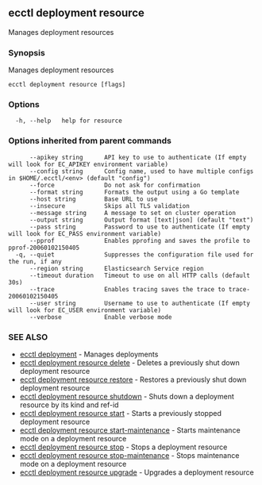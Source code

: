 ## ecctl deployment resource

Manages deployment resources

### Synopsis

Manages deployment resources

```
ecctl deployment resource [flags]
```

### Options

```
  -h, --help   help for resource
```

### Options inherited from parent commands

```
      --apikey string      API key to use to authenticate (If empty will look for EC_APIKEY environment variable)
      --config string      Config name, used to have multiple configs in $HOME/.ecctl/<env> (default "config")
      --force              Do not ask for confirmation
      --format string      Formats the output using a Go template
      --host string        Base URL to use
      --insecure           Skips all TLS validation
      --message string     A message to set on cluster operation
      --output string      Output format [text|json] (default "text")
      --pass string        Password to use to authenticate (If empty will look for EC_PASS environment variable)
      --pprof              Enables pprofing and saves the profile to pprof-20060102150405
  -q, --quiet              Suppresses the configuration file used for the run, if any
      --region string      Elasticsearch Service region
      --timeout duration   Timeout to use on all HTTP calls (default 30s)
      --trace              Enables tracing saves the trace to trace-20060102150405
      --user string        Username to use to authenticate (If empty will look for EC_USER environment variable)
      --verbose            Enable verbose mode
```

### SEE ALSO

* [ecctl deployment](ecctl_deployment.md)	 - Manages deployments
* [ecctl deployment resource delete](ecctl_deployment_resource_delete.md)	 - Deletes a previously shut down deployment resource
* [ecctl deployment resource restore](ecctl_deployment_resource_restore.md)	 - Restores a previously shut down deployment resource
* [ecctl deployment resource shutdown](ecctl_deployment_resource_shutdown.md)	 - Shuts down a deployment resource by its kind and ref-id
* [ecctl deployment resource start](ecctl_deployment_resource_start.md)	 - Starts a previously stopped deployment resource
* [ecctl deployment resource start-maintenance](ecctl_deployment_resource_start-maintenance.md)	 - Starts maintenance mode on a deployment resource
* [ecctl deployment resource stop](ecctl_deployment_resource_stop.md)	 - Stops a deployment resource
* [ecctl deployment resource stop-maintenance](ecctl_deployment_resource_stop-maintenance.md)	 - Stops maintenance mode on a deployment resource
* [ecctl deployment resource upgrade](ecctl_deployment_resource_upgrade.md)	 - Upgrades a deployment resource

